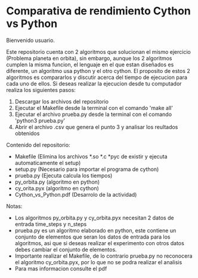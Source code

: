 # Comparativa de rendimiento Cython vs Python

Bienvenido usuario.

Este repositorio cuenta con 2 algoritmos que solucionan el mismo ejercicio (Problema planeta en orbita), sin embargo, aunque los 2 algoritmos cumplen la misma funcion, el lenguaje en el que estan diseñados es diferente, un algoritmo usa python y el otro cython. El proposito de estos 2 algoritmos es compararlos y discutir acerca del tiempo de ejecucion para cada uno de ellos. Si deseas realizar la ejecucion desde tu computador realiza los siguientes pasos:

1) Descargar los archivos del repositorio
2) Ejecutar el Makefile desde la terminal con el comando 'make all'
3) Ejecutar el archivo prueba.py desde la terminal con el comando 'python3 prueba.py'
4) Abrir el archivo .csv que genera el punto 3 y analisar los reultados obtenidos

Contenido del repositorio:

* Makefile (Elimina los archivos *.so *.c *pyc de existir y ejecuta automaticamente el setup)
* setup.py (Necesario para importar el programa de cython)
* prueba.py (Ejecuta calcula los tiempos)
* py_orbita.py (algoritmo en python)
* cy_orita.pyx (algoritmo en cython)
* Cython_vs_Python.pdf (Desarrolo de la actividad)

Notas:

* Los algoritmos py_orbita.py y cy_orbita.pyx necesitan 2 datos de entrada time_steps y n_steps
* prueba.py es un algoritmo elaborado en python, este contiene un conjunto de elementos que seran los datos de entrada para los algoritmos, asi que si       deseas realizar el experimento con otros datos debes cambiar el conjunto de elementos.
* Importante realizar el Makefile, de lo contrario prueba.py no reconocera el algoritmo cy_orbita.pyx, por lo que no se podra realizar el analisis
* Para mas informacion consulte el pdf
